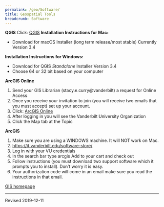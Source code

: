 ```yaml
---
permalink: /geo/Software/
title: Geospatial Tools
breadcrumb: Software
---
```


**QGIS**
Click: [QGIS](https://qgis.org/en/site/forusers/download.html)
**Installation Instructions for Mac:**
- Download for macOS Installer (long term release/most stable) Currently Version 3.4

**Installation Instructions for Windows:**
- Download for QGIS *Standalone* Installer Version 3.4
- Choose 64 or 32 bit based on your computer

**ArcGIS Online**
1. Send your GIS Librarian (stacy.e.curry@vanderbilt) a request for Online Access
2. Once you receive your invitation to join (you will receive two emails that you must accept) set up your account.
3.  Click:  [ArcGIS Online](https://www.arcgis.com/home/index.html)
4.  After logging in you will see the Vanderbilt University Organization
5.  Click the Map tab at the Topic

**ArcGIS**
1.	Make sure you are using a WINDOWS machine.  It will NOT work on Mac.
2.	https://it.vanderbilt.edu/software-store/
3.	Log in with your VU credentials
4.	In the search bar type arcgis
Add to your cart and check out
6.  Follow instructions (you must download two support software which it prompts you to install). Don’t worry it is easy.
7.  Your authorization code will come in an email make sure you read the instructions in that email.  


[GIS homepage](gis/)




----
Revised 2019-12-11

